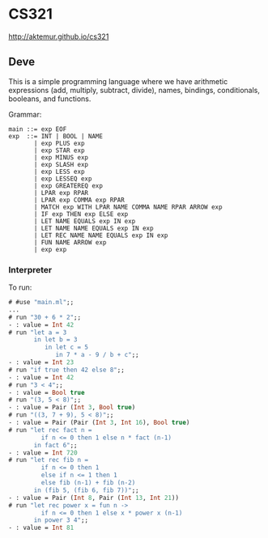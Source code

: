 # CS321

<http://aktemur.github.io/cs321>

## Deve

This is a simple programming language
where we have arithmetic expressions (add, multiply, subtract, divide),
names, bindings, conditionals, booleans, and functions.

Grammar:

```
main ::= exp EOF
exp  ::= INT | BOOL | NAME
       | exp PLUS exp
       | exp STAR exp
       | exp MINUS exp
       | exp SLASH exp
       | exp LESS exp
       | exp LESSEQ exp
       | exp GREATEREQ exp
       | LPAR exp RPAR
       | LPAR exp COMMA exp RPAR
       | MATCH exp WITH LPAR NAME COMMA NAME RPAR ARROW exp
       | IF exp THEN exp ELSE exp
       | LET NAME EQUALS exp IN exp
       | LET NAME NAME EQUALS exp IN exp
       | LET REC NAME NAME EQUALS exp IN exp
       | FUN NAME ARROW exp
       | exp exp
```

### Interpreter

To run:

```ocaml
# #use "main.ml";;
...
# run "30 + 6 * 2";;
- : value = Int 42
# run "let a = 3
       in let b = 3
          in let c = 5
             in 7 * a - 9 / b + c";;
- : value = Int 23
# run "if true then 42 else 8";;
- : value = Int 42
# run "3 < 4";;
- : value = Bool true
# run "(3, 5 < 8)";;
- : value = Pair (Int 3, Bool true)
# run "((3, 7 + 9), 5 < 8)";;
- : value = Pair (Pair (Int 3, Int 16), Bool true)
# run "let rec fact n =
         if n <= 0 then 1 else n * fact (n-1)
       in fact 6";;
- : value = Int 720
# run "let rec fib n =
         if n <= 0 then 1 
         else if n <= 1 then 1
         else fib (n-1) + fib (n-2)
       in (fib 5, (fib 6, fib 7))";;
- : value = Pair (Int 8, Pair (Int 13, Int 21))
# run "let rec power x = fun n ->
         if n <= 0 then 1 else x * power x (n-1)
       in power 3 4";;
- : value = Int 81
```
